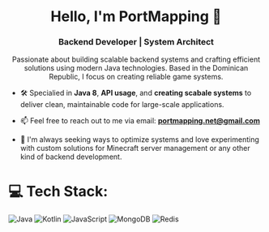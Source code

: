<h1 align="center">Hello, I'm PortMapping 👋</h1>
<h3 align="center">Backend Developer | System Architect </h3>

<p align="center">
  Passionate about building scalable backend systems and crafting efficient solutions using modern Java technologies. Based in the Dominican Republic, I focus on creating reliable game systems.
</p>

- 🛠️ Specialied in **Java 8**, **API usage**, and **creating scabale systems** to deliver clean, maintainable code for large-scale applications.

- 📫 Feel free to reach out to me via email: **portmapping.net@gmail.com**

- 🧠 I'm always seeking ways to optimize systems and love experimenting with custom solutions for Minecraft server management or any other kind of backend development.
# 💻 Tech Stack:
![Java](https://img.shields.io/badge/java-%23ED8B00.svg?style=for-the-badge&logo=openjdk&logoColor=white) ![Kotlin](https://img.shields.io/static/v1?style=for-the-badge&message=Kotlin&color=7F52FF&logo=Kotlin&logoColor=FFFFFF&label=) ![JavaScript](https://img.shields.io/badge/javascript-%23323330.svg?style=for-the-badge&logo=javascript&logoColor=%23F7DF1E) ![MongoDB](https://img.shields.io/static/v1?style=for-the-badge&message=MongoDB&color=47A248&logo=MongoDB&logoColor=FFFFFF&label=) ![Redis](https://img.shields.io/static/v1?style=for-the-badge&message=Redis&color=FF4438&logo=Redis&logoColor=FFFFFF&label=) 
